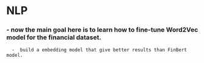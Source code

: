 # NLP

### - now the main goal here is to learn how to fine-tune Word2Vec model for the financial dataset.
      -  build a embedding model that give better results than FinBert model.
      
